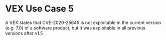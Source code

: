 # VEX Use Case 5

A VEX states that CVE-2020-25649 is not exploitable in the current version (e.g. 7.0) of a software product, 
but it was exploitable in all previous versions after v1.5
